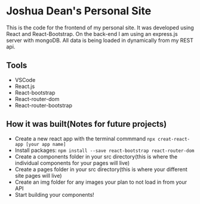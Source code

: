 # Joshua Dean's Personal Site

This is the code for the frontend of my personal site. It was developed using React and React-Bootstrap. On the back-end I am using an express.js server with mongoDB. All data is being loaded in dynamically from my REST api.

## Tools

- VSCode
- React.js
- React-bootstrap
- React-router-dom
- React-router-bootstrap

## How it was built(Notes for future projects)

- Create a new react app with the terminal commmand `npx creat-react-app [your app name]`
- Install packages: `npm install --save react-bootstrap react-router-dom`
- Create a components folder in your src directory(this is where the individual components for your pages will live)
- Create a pages folder in your src directory(this is where your different site pages will live)
- Create an img folder for any images your plan to not load in from your API
- Start building your components!

